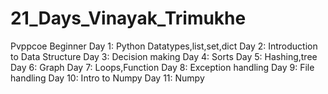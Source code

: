 # 21_Days_Vinayak_Trimukhe
Pvppcoe
Beginner
Day 1: Python Datatypes,list,set,dict
Day 2: Introduction to Data Structure
Day 3: Decision making
Day 4: Sorts
Day 5: Hashing,tree
Day 6: Graph
Day 7: Loops,Function
Day 8: Exception handling
Day 9: File handling
Day 10: Intro to Numpy
Day 11: Numpy

